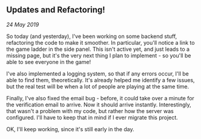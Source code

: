 Updates and Refactoring!
---
_24 May 2019_

So today (and yesterday), I've been working on some backend stuff, refactoring the code to make it smoother. In particular, you'll notice a link to the game ladder in the side panel. This isn't active yet, and just leads to a missing page, but it's the very next thing I plan to implement - so you'll be able to see everyone in the game!

I've also implemented a logging system, so that if any errors occur, I'll be able to find them, theoretically. It's already helped me identify a few issues, but the real test will be when a lot of people are playing at the same time.

Finally, I've also fixed the email bug - before, it could take over a minute for the verification email to arrive. Now it should arrive instantly. Interestingly, that wasn't a problem with my code, but rather how the server was configured. I'll have to keep that in mind if I ever migrate this project.

OK, I'll keep working, since it's still early in the day.